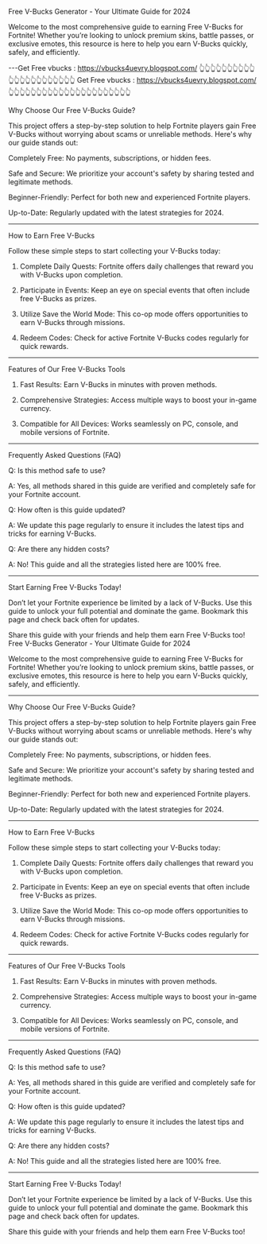 Free V-Bucks Generator - Your Ultimate Guide for 2024

Welcome to the most comprehensive guide to earning Free V-Bucks for Fortnite! Whether you’re looking to unlock premium skins, battle passes, or exclusive emotes, this resource is here to help you earn V-Bucks quickly, safely, and efficiently.


---Get Free vbucks : https://vbucks4uevry.blogspot.com/
👆👆👆👆👆👆👆👆👆👆👆👆👆👆👆👆👆👆👆👆👆👆
Get Free vbucks : https://vbucks4uevry.blogspot.com/
👆👆👆👆👆👆👆👆👆👆👆👆👆👆👆👆👆👆👆👆👆👆

Why Choose Our Free V-Bucks Guide?

This project offers a step-by-step solution to help Fortnite players gain Free V-Bucks without worrying about scams or unreliable methods. Here's why our guide stands out:

Completely Free: No payments, subscriptions, or hidden fees.

Safe and Secure: We prioritize your account's safety by sharing tested and legitimate methods.

Beginner-Friendly: Perfect for both new and experienced Fortnite players.

Up-to-Date: Regularly updated with the latest strategies for 2024.



---

How to Earn Free V-Bucks

Follow these simple steps to start collecting your V-Bucks today:

1. Complete Daily Quests: Fortnite offers daily challenges that reward you with V-Bucks upon completion.


2. Participate in Events: Keep an eye on special events that often include free V-Bucks as prizes.


3. Utilize Save the World Mode: This co-op mode offers opportunities to earn V-Bucks through missions.


4. Redeem Codes: Check for active Fortnite V-Bucks codes regularly for quick rewards.




---

Features of Our Free V-Bucks Tools

1. Fast Results: Earn V-Bucks in minutes with proven methods.


2. Comprehensive Strategies: Access multiple ways to boost your in-game currency.


3. Compatible for All Devices: Works seamlessly on PC, console, and mobile versions of Fortnite.




---

Frequently Asked Questions (FAQ)

Q: Is this method safe to use?

A: Yes, all methods shared in this guide are verified and completely safe for your Fortnite account.

Q: How often is this guide updated?

A: We update this page regularly to ensure it includes the latest tips and tricks for earning V-Bucks.

Q: Are there any hidden costs?

A: No! This guide and all the strategies listed here are 100% free.


---

Start Earning Free V-Bucks Today!

Don’t let your Fortnite experience be limited by a lack of V-Bucks. Use this guide to unlock your full potential and dominate the game. Bookmark this page and check back often for updates.

Share this guide with your friends and help them earn Free V-Bucks too!
Free V-Bucks Generator - Your Ultimate Guide for 2024

Welcome to the most comprehensive guide to earning Free V-Bucks for Fortnite! Whether you’re looking to unlock premium skins, battle passes, or exclusive emotes, this resource is here to help you earn V-Bucks quickly, safely, and efficiently.


---

Why Choose Our Free V-Bucks Guide?

This project offers a step-by-step solution to help Fortnite players gain Free V-Bucks without worrying about scams or unreliable methods. Here's why our guide stands out:

Completely Free: No payments, subscriptions, or hidden fees.

Safe and Secure: We prioritize your account's safety by sharing tested and legitimate methods.

Beginner-Friendly: Perfect for both new and experienced Fortnite players.

Up-to-Date: Regularly updated with the latest strategies for 2024.



---

How to Earn Free V-Bucks

Follow these simple steps to start collecting your V-Bucks today:

1. Complete Daily Quests: Fortnite offers daily challenges that reward you with V-Bucks upon completion.


2. Participate in Events: Keep an eye on special events that often include free V-Bucks as prizes.


3. Utilize Save the World Mode: This co-op mode offers opportunities to earn V-Bucks through missions.


4. Redeem Codes: Check for active Fortnite V-Bucks codes regularly for quick rewards.




---

Features of Our Free V-Bucks Tools

1. Fast Results: Earn V-Bucks in minutes with proven methods.


2. Comprehensive Strategies: Access multiple ways to boost your in-game currency.


3. Compatible for All Devices: Works seamlessly on PC, console, and mobile versions of Fortnite.




---

Frequently Asked Questions (FAQ)

Q: Is this method safe to use?

A: Yes, all methods shared in this guide are verified and completely safe for your Fortnite account.

Q: How often is this guide updated?

A: We update this page regularly to ensure it includes the latest tips and tricks for earning V-Bucks.

Q: Are there any hidden costs?

A: No! This guide and all the strategies listed here are 100% free.


---

Start Earning Free V-Bucks Today!

Don’t let your Fortnite experience be limited by a lack of V-Bucks. Use this guide to unlock your full potential and dominate the game. Bookmark this page and check back often for updates.

Share this guide with your friends and help them earn Free V-Bucks too!
